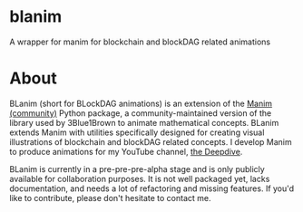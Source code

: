 # blanim
A wrapper for manim for blockchain and blockDAG related animations

# About
BLanim (short for BLockDAG animations) is an extension of the [Manim (community)](https://github.com/ManimCommunity/manim) Python package, a community-maintained version of the library used by 3Blue1Brown to animate mathematical concepts. BLanim extends Manim with utilities specifically designed for creating visual illustrations of blockchain and blockDAG related concepts. I develop Manim to produce animations for my YouTube channel, [the Deepdive](https://www.youtube.com/@desheDives).

BLanim is currently in a pre-pre-pre-alpha stage and is only publicly available for collaboration purposes. It is not well packaged yet, lacks documentation, and needs a lot of refactoring and missing features. If you'd like to contribute, please don't hesitate to contact me.